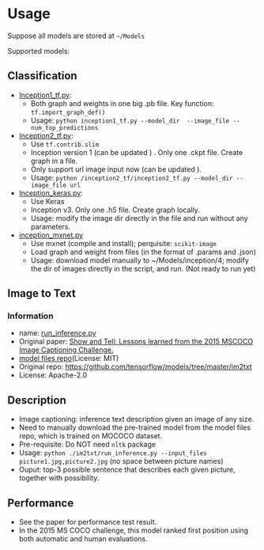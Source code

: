 # Usage

Suppose all models are stored at `~/Models`

Supported models:

## Classification

- [Inception1_tf.py](./incpetion1_tf.py):
    + Both graph and weights in one big .pb file. Key function: `tf.import_graph_def()`
    + Usage: `python inception1_tf.py --model_dir  --image_file --num_top_predictions`
- [Inception2_tf.py](./inception2_tf/inception2_tf.py):
    + Use `tf.contrib.slim`
    + Inception version 1 (can be updated ) . Only one .ckpt file. Create graph in a file.
    + Only support url image input now (can be updated ).
    + Usage: `python /inception2_tf/inception2_tf.py --model_dir --image_file url`
- [Inception_keras.py](./inception_keras/inception_keras.py):
    + Use Keras
    + Inception v3. Only one .h5 file. Create graph locally.
    + Usage: modify the image dir directly in the file and run without any parameters.
- [inception_mxnet.py](./inception_mxnet.py)
    + Use mxnet (compile and install); perquisite: `scikit-image`
    + Load graph and weight from files (in the format of .params and .json)
    + Usage: download model manually to ~/Models/inception/4; modify the dir of images directly in the script, and run. (Not ready to run yet)


## Image to Text

### Information

- name: [run_inference.py](./im2txt/run_inference.py)
- Original paper: [Show and Tell: Lessons learned from the 2015 MSCOCO Image Captioning Challenge.](https://arxiv.org/abs/1609.06647)
- [model files repo](https://github.com/KranthiGV/Pretrained-Show-and-Tell-model)(License: MIT)
- Original repo: https://github.com/tensorflow/models/tree/master/im2txt
- License: Apache-2.0

## Description

- Image captioning: inference text description given an image of any size.
- Need to manually download the pre-trained model from the model files repo, which is trained on MOCOCO dataset.
- Pre-requisite: Do NOT need `nltk` package
- Usage: `python ./im2txt/run_inference.py --input_files picture1.jpg,picture2.jpg` (no space between picture names)
- Ouput: top-3 possible sentence that describes each given picture, together with possibility.

## Performance

- See the paper for performance test result.
- In the 2015 MS COCO challenge, this model ranked first position using both automatic and human evaluations.
